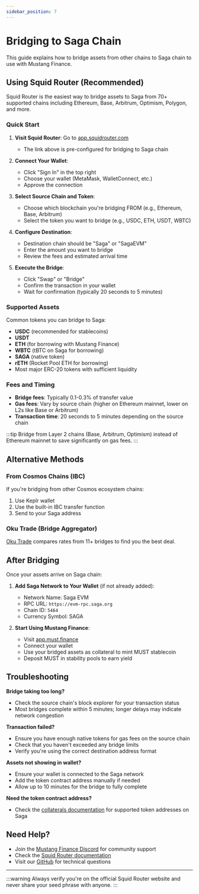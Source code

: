 ```yaml
---
sidebar_position: 7
---
```


# Bridging to Saga Chain

This guide explains how to bridge assets from other chains to Saga chain to use with Mustang Finance.

## Using Squid Router (Recommended)

Squid Router is the easiest way to bridge assets to Saga from 70+ supported chains including Ethereum, Base, Arbitrum, Optimism, Polygon, and more.

### Quick Start

1. **Visit Squid Router**: Go to [app.squidrouter.com](https://app.squidrouter.com/?chains=ssc-1%2C5464&tokens=usaga%2C0xa19377761fed745723b90993988e04d641c2cffe)
   - The link above is pre-configured for bridging to Saga chain

2. **Connect Your Wallet**: 
   - Click "Sign In" in the top right
   - Choose your wallet (MetaMask, WalletConnect, etc.)
   - Approve the connection

3. **Select Source Chain and Token**:
   - Choose which blockchain you're bridging FROM (e.g., Ethereum, Base, Arbitrum)
   - Select the token you want to bridge (e.g., USDC, ETH, USDT, WBTC)

4. **Configure Destination**:
   - Destination chain should be "Saga" or "SagaEVM"
   - Enter the amount you want to bridge
   - Review the fees and estimated arrival time

5. **Execute the Bridge**:
   - Click "Swap" or "Bridge"
   - Confirm the transaction in your wallet
   - Wait for confirmation (typically 20 seconds to 5 minutes)

### Supported Assets

Common tokens you can bridge to Saga:
- **USDC** (recommended for stablecoins)
- **USDT**
- **ETH** (for borrowing with Mustang Finance)
- **WBTC** (tBTC on Saga for borrowing)
- **SAGA** (native token)
- **rETH** (Rocket Pool ETH for borrowing)
- Most major ERC-20 tokens with sufficient liquidity

### Fees and Timing

- **Bridge fees**: Typically 0.1-0.3% of transfer value
- **Gas fees**: Vary by source chain (higher on Ethereum mainnet, lower on L2s like Base or Arbitrum)
- **Transaction time**: 20 seconds to 5 minutes depending on the source chain

:::tip
Bridge from Layer 2 chains (Base, Arbitrum, Optimism) instead of Ethereum mainnet to save significantly on gas fees.
:::

## Alternative Methods

### From Cosmos Chains (IBC)

If you're bridging from other Cosmos ecosystem chains:
1. Use Keplr wallet
2. Use the built-in IBC transfer function
3. Send to your Saga address

### Oku Trade (Bridge Aggregator)

[Oku Trade](https://oku.trade/bridge-saga) compares rates from 11+ bridges to find you the best deal.

## After Bridging

Once your assets arrive on Saga chain:

1. **Add Saga Network to Your Wallet** (if not already added):
   - Network Name: Saga EVM
   - RPC URL: `https://evm-rpc.saga.org`
   - Chain ID: `5464`
   - Currency Symbol: SAGA

2. **Start Using Mustang Finance**:
   - Visit [app.must.finance](https://app.must.finance/)
   - Connect your wallet
   - Use your bridged assets as collateral to mint MUST stablecoin
   - Deposit MUST in stability pools to earn yield

## Troubleshooting

**Bridge taking too long?**
- Check the source chain's block explorer for your transaction status
- Most bridges complete within 5 minutes; longer delays may indicate network congestion

**Transaction failed?**
- Ensure you have enough native tokens for gas fees on the source chain
- Check that you haven't exceeded any bridge limits
- Verify you're using the correct destination address format

**Assets not showing in wallet?**
- Ensure your wallet is connected to the Saga network
- Add the token contract address manually if needed
- Allow up to 10 minutes for the bridge to fully complete

**Need the token contract address?**
- Check the [collaterals documentation](/docs/technical-documentation/collaterals) for supported token addresses on Saga

## Need Help?

- Join the [Mustang Finance Discord](https://discord.gg/5h3avBYxcn) for community support
- Check the [Squid Router documentation](https://docs.squidrouter.com)
- Visit our [GitHub](https://github.com/mustangfinance/mustang) for technical questions

---

:::warning
Always verify you're on the official Squid Router website and never share your seed phrase with anyone.
:::
